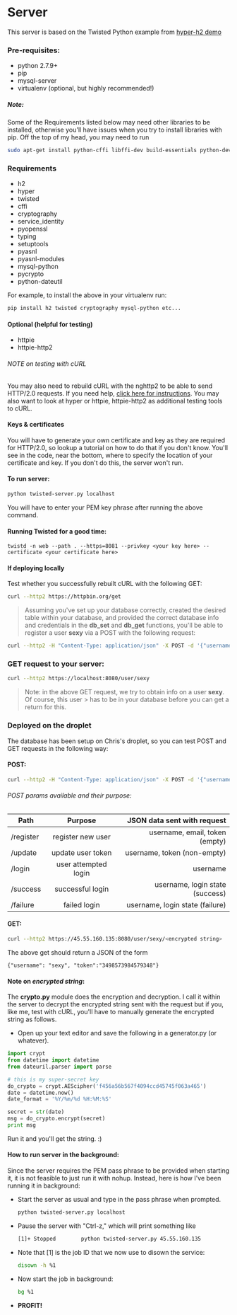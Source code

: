 # Server

This server is based on the Twisted Python example from [hyper-h2 demo](https://github.com/python-hyper/hyper-h2/blob/master/examples/twisted/twisted-server.py)

### Pre-requisites: 
- python 2.7.9+
- pip
- mysql-server
- virtualenv (optional, but highly recommended!)

##### Note: 
Some of the Requirements listed below may need other libraries to be installed, otherwise you'll 
have issues when you try to install libraries with pip. 
Off the top of my head, you may need to run
```sh
sudo apt-get install python-cffi libffi-dev build-essentials python-dev libmysqlclient-dev
```

### Requirements
  * h2
  * hyper
  * twisted
  * cffi
  * cryptography
  * service_identity
  * pyopenssl
  * typing
  * setuptools
  * pyasnl
  * pyasnl-modules
  * mysql-python
  * pycrypto
  * python-dateutil

For example, to install the above in your virtualenv run:
```sh
pip install h2 twisted cryptography mysql-python etc...
```

#### Optional (helpful for testing)
- httpie
- httpie-http2

###### NOTE on testing with cURL
You may also need to rebuild cURL with the nghttp2 to be able to send HTTP/2.0 requests.
If you need help, [click here for instructions](https://serversforhackers.com/video/curl-with-http2-support).
You may also want to look at hyper or httpie, httpie-http2 as additional testing tools to cURL.

#### Keys & certificates
You will have to generate your own certificate and key as they are required for HTTP/2.0, so
lookup a tutorial on how to do that if you don't know. You'll see in the code, near the bottom,
where to specify the location of your certificate and key. If you don't do this, the server won't run.

#### To run server:
```sh
python twisted-server.py localhost
```
You will have to enter your PEM key phrase after running the above command.

#### Running Twisted for a good time:
```
twistd -n web --path . --https=8081 --privkey <your key here> --certificate <your certificate here>
```

#### If deploying locally
Test whether you successfully rebuilt cURL with the following GET:
```sh
curl --http2 https://httpbin.org/get
```

> Assuming you've set up your database correctly, created the desired table 
> within your database, and provided the correct database info and credentials 
> in the **db_set** and **db_get** functions, you'll be able to register a user
> **sexy** via a POST with the following request:

```sh
curl --http2 -H "Content-Type: application/json" -X POST -d '{"username":"sexy","email":"whatever@some.com","token":"3498573984579348"}' https://localhost:8080/register/<encrypted string>
```

### GET request to your server:
```sh
curl --http2 https://localhost:8080/user/sexy
```
> Note: in the above GET request, we try to obtain info on a user **sexy**. 
> Of course, this user > has to be in your database before you can get a return
> for this.

### Deployed on the droplet
The database has been setup on Chris's droplet, so you can test POST and GET 
requests in the following way:

#### POST:
```sh
curl --http2 -H "Content-Type: application/json" -X POST -d '{"username":"sexy","email":"sexy@email.com","token":"3498573984579348"}' https://45.55.160.135:8080/register/<encrypted string>
```
###### POST params available and their purpose:
| Path        | Purpose                   | JSON data sent with request         |
| ----------- |:-------------------------:|------------------------------------:|
| /register   | register new user         | username, email, token (empty)      |
| /update     | update user token         | username, token (non-empty)         |
| /login      | user attempted login      | username                            |
| /success    | successful login          | username, login state (success)     |
| /failure    | failed login              | username, login state (failure)     |


#### GET:
```sh
curl --http2 https://45.55.160.135:8080/user/sexy/<encrypted string>
```

The above get should return a JSON of the form
```
{"username": "sexy", "token":"3498573984579348"}
```

#### Note on _encrypted string_:
The **crypto.py** module does the encryption and decryption. I call it within
the server to decrypt the encrypted string sent with the request but if you,
like me, test with cURL, you'll have to manually generate the encrypted string
as follows.
  * Open up your text editor and save the following in a generator.py (or whatever).
```python
import crypt
from datetime import datetime
from dateuril.parser import parse

# this is my super-secret key
do_crypto = crypt.AEScipher('f456a56b567f4094ccd45745f063a465')
date = datetime.now()
date_format = '%Y/%m/%d %H:%M:%S'

secret = str(date)
msg = do_crypto.encrypt(secret)
print msg
```
Run it and you'll get the string. :)

#### How to run server in the background:
Since the server requires the PEM pass phrase to be provided when starting it, 
it is not feasible to just run it with nohup. Instead, here is how I've been 
running it in background:

* Start the server as usual and type in the pass phrase when prompted.
  ```sh
  python twisted-server.py localhost
  ```
* Pause the server with "Ctrl-z," which will print something like
  ```sh
  [1]+ Stopped        python twisted-server.py 45.55.160.135
  ```
* Note that [1] is the job ID that we now use to disown the service:
  ```sh
  disown -h %1
  ```
* Now start the job in background:
  ```sh 
  bg %1
  ```
* **PROFIT!**